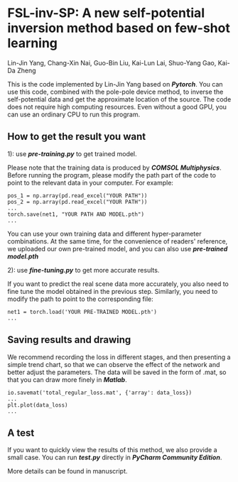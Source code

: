 # FSL-inv-SP: A new self-potential inversion method based on few-shot learning
Lin-Jin Yang, Chang-Xin Nai, Guo-Bin Liu, Kai-Lun Lai, Shuo-Yang Gao, Kai-Da Zheng

This is the code implemented by Lin-Jin Yang based on ***Pytorch***. You can use this code, combined with the pole-pole device method, to inverse the self-potential data and get the approximate location of the source. The code does not require high computing resources. Even without a good GPU, you can use an ordinary CPU to run this program.

## How to get the result you want
1): use ***pre-training.py*** to get trained model.

Please note that the training data is produced by ***COMSOL Multiphysics***. Before running the program, please modify the path part of the code to point to the relevant data in your computer. For example:
```
pos_1 = np.array(pd.read_excel("YOUR PATH"))
pos_2 = np.array(pd.read_excel("YOUR PATH"))
...
torch.save(net1, "YOUR PATH AND MODEL.pth")
...
```
You can use your own training data and different hyper-parameter combinations. At the same time, for the convenience of readers' reference, we uploaded our own pre-trained model, and you can also use ***pre-trained model.pth***

2): use ***fine-tuning.py*** to get more accurate results.

If you want to predict the real scene data more accurately, you also need to fine tune the model obtained in the previous step. Similarly, you need to modify the path to point to the corresponding file:
```
net1 = torch.load('YOUR PRE-TRAINED MODEL.pth')
...
```

## Saving results and drawing

We recommend recording the loss in different stages, and then presenting a simple trend chart, so that we can observe the effect of the network and better adjust the parameters. The data will be saved in the form of .mat, so that you can draw more finely in ***Matlab***.
```
io.savemat('total_regular_loss.mat', {'array': data_loss})
...
plt.plot(data_loss)
...
```

## A test

If you want to quickly view the results of this method, we also provide a small case. You can run ***test.py*** directly in ***PyCharm Community Edition***.

More details can be found in manuscript.
